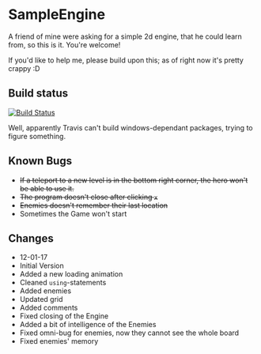 # SampleEngine
A friend of mine were asking for a simple 2d engine, that he could learn from, so this is it. You're welcome!

If you'd like to help me, please build upon this; as of right now it's pretty crappy :D

## Build status
[![Build Status](https://travis-ci.org/Mobilpadde/SampleEngine.svg?branch=master)](https://travis-ci.org/Mobilpadde/SampleEngine)

Well, apparently Travis can't build windows-dependant packages, trying to figure something.

## Known Bugs
 * ~~If a teleport to a new level is in the bottom right corner, the hero won't be able to use it.~~
 * ~~The program doesn't close after clicking `x`~~
 * ~~Enemies doesn't remember their last location~~
 * Sometimes the Game won't start

## Changes
 * 12-01-17
  * Initial Version
  * Added a new loading animation
  * Cleaned `using`-statements
  * Added enemies
  * Updated grid
  *	Added comments
  * Fixed closing of the Engine
  * Added a bit of intelligence of the Enemies
  * Fixed omni-bug for enemies, now they cannot see the whole board
  * Fixed enemies' memory
